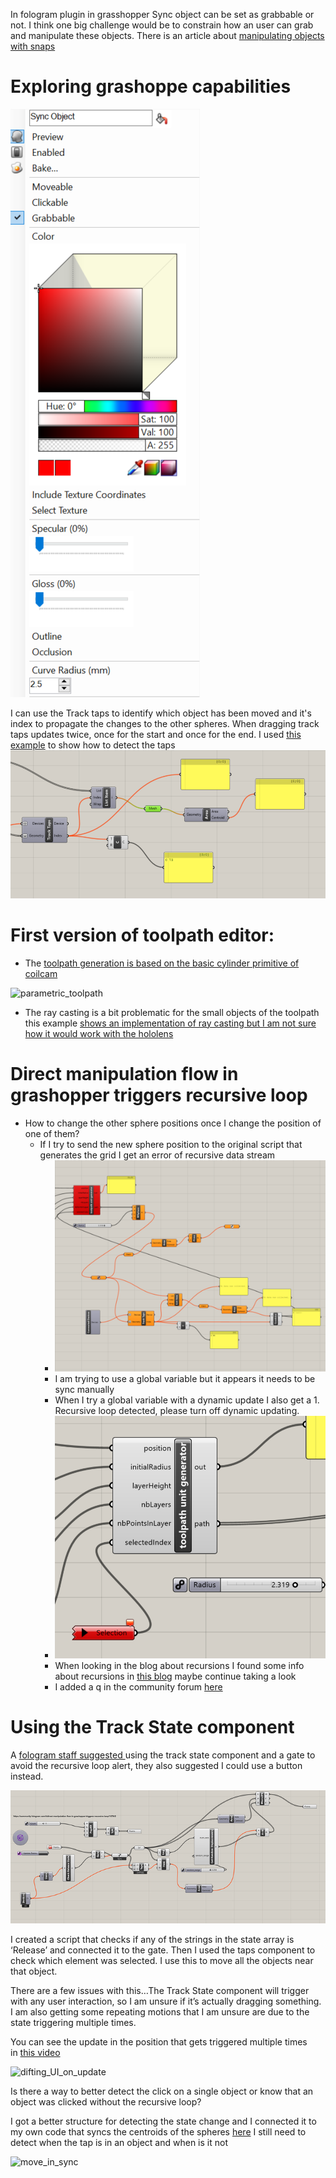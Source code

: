 In fologram plugin in grasshopper Sync object can be set as grabbable or not. I think one big challenge would be to constrain how an user can grab and manipulate these objects. There is an article about [manipulating objects with snaps](https://community.fologram.com/t/manipulating-objects-with-snaps/1040)

# Exploring grashoppe capabilities

![img_20230512123204](media_prototype_1/img_20230512123204.png)

I can use the Track taps to identify which object has been moved and it's index to propagate the changes to the other spheres. When dragging track taps updates twice, once for the start and once for the end.
I used [this example](https://community.fologram.com/t/how-to-keep-track-of-devices-interacting-with-objects-in-augmented-reality/193) to show how to detect the taps
![img_20230512163054](media_prototype_1/img_20230512163054.png)

# First version of toolpath editor:

- The [toolpath generation is based on the basic cylinder primitive of coilcam](https://ecl.mat.ucsb.edu/coilCAM)

![parametric_toolpath](media_prototype_1/parametric_toolpath.gif)

- The ray casting is a bit problematic for the small objects of the toolpath this example [shows an implementation of ray casting but I am not sure how it would work with the hololens](https://community.fologram.com/t/how-to-get-the-whole-design-team-engaged-with-a-parametric-facade-model/109)

# Direct manipulation flow in grashopper triggers recursive loop
- How to change the other sphere positions once I change the position of one of them?
	- If I try to send the new sphere position to the original script that generates the grid I get an error of recursive data stream
		- ![img_20230512170623](media_prototype_1/img_20230512170623.png)
		- I am trying to use a global variable but it appears it needs to be sync manually
		- When I try a global variable with a dynamic update I also get a 1. Recursive loop detected, please turn off dynamic updating.
		- ![img_20230512172210](media_prototype_1/img_20230512172210.png)
		- When looking in the blog about recursions I found some info about recursions in [this blog](https://community.fologram.com/t/kangaroo-grab-through-fologram/369) maybe continue taking a look
		- I added a q in the community forum [here](https://community.fologram.com/t/direct-manipulation-flow-in-grashopper-triggers-recursive-loop/1079)
# Using the Track State component

A [fologram staff suggested ](https://community.fologram.com/t/direct-manipulation-flow-in-grashopper-triggers-recursive-loop/1079)using the track state component and a gate to avoid the recursive loop alert, they also suggested I could use a button instead. 

![img_20230515120959](media_prototype_1/img_20230515120959.png)

I created a script that checks if any of the strings in the state array is ‘Release’ and connected it to the gate. Then I used the taps component to check which element was selected. I use this to move all the objects near that object.

There are a few issues with this…The Track State component will trigger with any user interaction, so I am unsure if it’s actually dragging something. I am also getting some repeating motions that I am unsure are due to the state triggering multiple times.

You can see the update in the position that gets triggered multiple times in [this video](https://photos.app.goo.gl/w5Y3tD8GLVS3kGVt8)

![difting_UI_on_update](media_prototype_1/difting_UI_on_update.gif)

Is there a way to better detect the click on a single object or know that an object was clicked without the recursive loop?

I got a better structure for detecting the state change and I connected it to my own code that syncs the centroids of the spheres [here](https://github.com/anuzk13/GrashopperFologramClay/blob/main/drag_update_v2.gh)
I still need to detect when the tap is in an object and when is it not

![move_in_sync](media_prototype_1/move_in_sync.gif)
